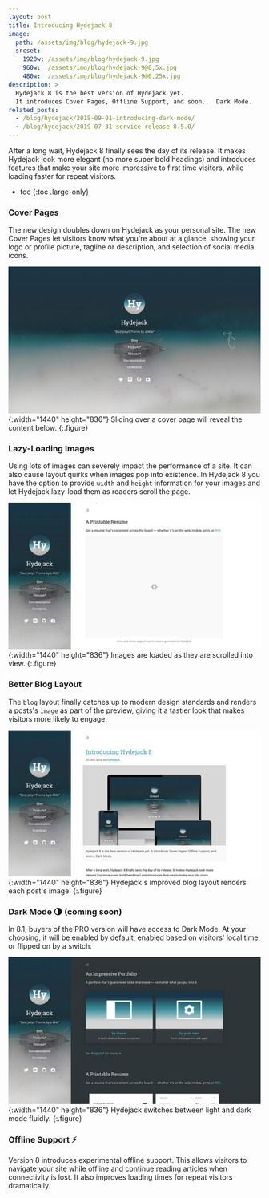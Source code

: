 ```yaml
---
layout: post
title: Introducing Hydejack 8
image: 
  path: /assets/img/blog/hydejack-9.jpg
  srcset: 
    1920w: /assets/img/blog/hydejack-9.jpg
    960w:  /assets/img/blog/hydejack-9@0,5x.jpg
    480w:  /assets/img/blog/hydejack-9@0,25x.jpg
description: >
  Hydejack 8 is the best version of Hydejack yet.
  It introduces Cover Pages, Offline Support, and soon... Dark Mode.
related_posts:
  - /blog/hydejack/2018-09-01-introducing-dark-mode/
  - /blog/hydejack/2019-07-31-service-release-8.5.0/
---
```


After a long wait, Hydejack 8 finally sees the day of its release. It makes Hydejack look more elegant (no more super bold headings) and introduces features that make your site more impressive to first time visitors, while loading faster for repeat visitors.

* toc
{:toc .large-only}

### Cover Pages

The new design doubles down on Hydejack as your personal site. The new Cover Pages let visitors know what you're about at a glance, showing your logo or profile picture, tagline or description, and selection of social media icons.

![Cover page slide animation](/assets/img/blog/cover-page.jpg){:width="1440" height="836"}
Sliding over a cover page will reveal the content below.
{:.figure}

### Lazy-Loading Images

Using lots of images can severely impact the performance of a site. It can also cause layout quirks when images pop into existence.
In Hydejack 8 you have the option to provide `width` and `height` information for your images and let Hydejack lazy-load them as readers scroll the page.

![Lazy loading demo](/assets/img/blog/lazy-images.jpg){:width="1440" height="836"}
Images are loaded as they are scrolled into view.
{:.figure}

### Better Blog Layout

The `blog` layout finally catches up to modern design standards and renders a posts's `image` as part of the preview, giving it a tastier look that makes visitors more likely to engage.

![Scrolling through the blog layout](/assets/img/blog/blog-layout.jpg){:width="1440" height="836"}
Hydejack's improved blog layout renders each post's image.
{:.figure}

### Dark Mode 🌗 (coming soon)

In 8.1, buyers of the PRO version will have access to Dark Mode. At your choosing, it will be enabled by default, enabled based on visitors' local time, or flipped on by a switch.

![Dark Mode Teaser](/assets/img/blog/dark-mode.jpg){:width="1440" height="836"}
Hydejack switches between light and dark mode fluidly.
{:.figure}

### Offline Support ⚡️

Version 8 introduces experimental offline support. This allows visitors to navigate your site while offline and continue reading articles when connectivity is lost. It also improves loading times for repeat visitors dramatically.
